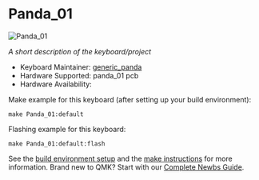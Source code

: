 # Panda_01

![Panda_01](https://imgur.com/a/fFcx4Pv)

*A short description of the keyboard/project*

* Keyboard Maintainer: [generic_panda](https://github.com/jesseleung97)
* Hardware Supported: panda_01 pcb
* Hardware Availability: 

Make example for this keyboard (after setting up your build environment):

    make Panda_01:default

Flashing example for this keyboard:

    make Panda_01:default:flash

See the [build environment setup](https://docs.qmk.fm/#/getting_started_build_tools) and the [make instructions](https://docs.qmk.fm/#/getting_started_make_guide) for more information. Brand new to QMK? Start with our [Complete Newbs Guide](https://docs.qmk.fm/#/newbs).

